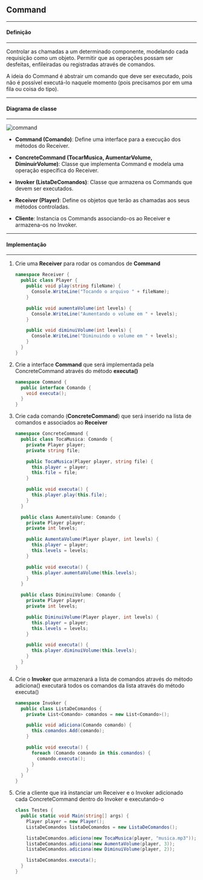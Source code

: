 ## Command
***
#### Definição
***

Controlar as chamadas a um determinado componente, modelando cada requisição como um objeto. Permitir que as operações possam ser desfeitas,
enfileiradas ou registradas através de comandos.

A ideia do Command é abstrair um comando que deve ser executado, pois não é possível executá-lo naquele momento (pois precisamos por em uma fila
ou coisa do tipo).

***
#### Diagrama de classe
***

![command](https://cloud.githubusercontent.com/assets/14116020/26088703/074c85da-39cf-11e7-9d2e-c3f46662c6c2.png)

* **Command (Comando)**: Define uma interface para a execução dos métodos do Receiver.

* **ConcreteCommand (TocarMusica, AumentarVolume, DiminuirVolume)**: Classe que implementa Command e modela uma operação específica do Receiver.

* **Invoker (ListaDeComandos)**: Classe que armazena os Commands que devem ser executados.

* **Receiver (Player)**: Define os objetos que terão as chamadas aos seus métodos controladas.

* **Cliente**: Instancia os Commands associando-os ao Receiver e armazena-os no Invoker.

***
#### Implementação
***

1. Crie uma **Receiver** para rodar os comandos de **Command**

    ```c#
    namespace Receiver {
      public class Player {
        public void play(string fileName) {
          Console.WriteLine("Tocando o arquivo " + fileName);
        }
    
        public void aumentaVolume(int levels) {
          Console.WriteLine("Aumentando o volume em " + levels);
        }
    
        public void diminuiVolume(int levels) {
          Console.WriteLine("Diminuindo o volume em " + levels);
        }
      }
    }
    ```

2. Crie a interface **Command** que será implementada pela ConcreteCommand através do método **executa()**

    ```c#
    namespace Command {
      public interface Comando {
        void executa();
      }
    }
    ```

3. Crie cada comando (**ConcreteCommand**) que será inserido na lista de comandos e associados ao **Receiver**

    ```c#
    namespace ConcreteCommand {
      public class TocaMusica: Comando {
        private Player player;
        private string file;
    
        public TocaMusica(Player player, string file) {
          this.player = player;
          this.file = file;
        }
    
        public void executa() {
          this.player.play(this.file);
        }
      }
    
      public class AumentaVolume: Comando {
        private Player player;
        private int levels;
    
        public AumentaVolume(Player player, int levels) {
          this.player = player;
          this.levels = levels;
        }
    
        public void executa() {
          this.player.aumentaVolume(this.levels);
        }
      }
    
      public class DiminuiVolume: Comando {
        private Player player;
        private int levels;
    
        public DiminuiVolume(Player player, int levels) {
          this.player = player;
          this.levels = levels;
        }
    
        public void executa() {
          this.player.diminuiVolume(this.levels);
        }
      }
    }
    ```

4. Crie o **Invoker** que armazenará a lista de comandos através do método adiciona() executará todos os comandos da lista através do método
   executa()

    ```c#
    namespace Invoker {
      public class ListaDeComandos {
        private List<Comando> comandos = new List<Comando>();
    
        public void adiciona(Comando comando) {
          this.comandos.Add(comando);
        }
    
        public void executa() {
          foreach (Comando comando in this.comandos) {
            comando.executa();
          }
        }
      }
    }
    ```

5. Crie a cliente que irá instanciar um Receiver e o Invoker adicionado cada ConcreteCommand dentro do Invoker e executando-o

    ```c#
    class Testes {
      public static void Main(string[] args) {
        Player player = new Player();
        ListaDeComandos listaDeComandos = new ListaDeComandos();
    
        listaDeComandos.adiciona(new TocaMusica(player, "musica.mp3"));
        listaDeComandos.adiciona(new AumentaVolume(player, 3));
        listaDeComandos.adiciona(new DiminuiVolume(player, 2));
    
        listaDeComandos.executa();
      }
    }
    ```

